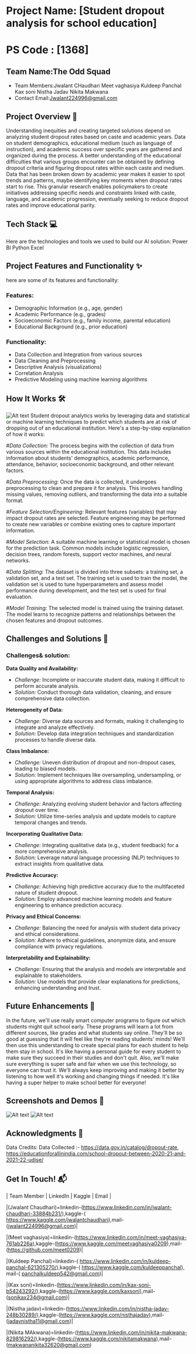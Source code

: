 # Project Name: [Student dropout analysis for school education]
# PS Code : [1368] 
## Team Name:The Odd Squad
- Team Members:Jwalant CHaudhari
Meet vaghasiya
Kuldeep Panchal
Kax soni
Nistha Jadav
Nikita Makwana
- Contact Email:Jwalant224996@gmail.com

## Project Overview 🚀
Understanding inequities and creating targeted solutions depend on analyzing student dropout rates based on caste and academic years. Data on student demographics, educational medium (such as language of instruction), and academic success over specific years are gathered and organized during the process. A better understanding of the educational difficulties that various groups encounter can be obtained by defining dropout criteria and figuring dropout rates within each caste and medium. Data that has been broken down by academic year makes it easier to spot trends and patterns, maybe identifying key moments when dropout rates start to rise. This granular research enables policymakers to create initiatives addressing specific needs and constraints linked with caste, language, and academic progression, eventually seeking to reduce dropout rates and improve educational parity.

## Tech Stack 💻
Here are the technologies and tools we used to build our AI solution:
Power BI
Python
Excel

## Project Features and Functionality ✨
here are some of its features and functionality:
### Features:
- Demographic Information (e.g., age, gender)
- Academic Performance (e.g., grades)
- Socioeconomic Factors (e.g., family income, parental education)
- Educational Background (e.g., prior education)
### Functionality:
- Data Collection and Integration from various sources
- Data Cleaning and Preprocessing
- Descriptive Analysis (visualizations)
- Correlation Analysis 
- Predictive Modeling using machine learning algorithms

## How It Works 🛠️
![Alt text](<WhatsApp Image 2023-09-27 at 11.36.32-3.jpg>)
Student dropout analytics works by leveraging data and statistical or machine learning techniques to predict which students are at risk of dropping out of an educational institution. Here's a step-by-step explanation of how it works:

 #*Data Collection:*
 The process begins with the collection of data from various sources within the educational institution. 
 This data includes information about students' demographics, academic performance, attendance, behavior, socioeconomic background, and other relevant factors.

 #*Data Preprocessing:*
 Once the data is collected, it undergoes preprocessing to clean and prepare it for analysis.
  This involves handling missing values, removing outliers, and transforming the data into a suitable format.

 #*Feature Selection/Engineering:*
 Relevant features (variables) that may impact dropout rates are selected.
  Feature engineering may be performed to create new variables or combine existing ones to capture important information.

 #*Model Selection:* 
 A suitable machine learning or statistical model is chosen for the prediction task. 
 Common models include logistic regression, decision trees, random forests, support vector machines, and neural networks.

 #*Data Splitting:*
 The dataset is divided into three subsets: a training set, a validation set, and a test set. 
 The training set is used to train the model, the validation set is used to tune hyperparameters and assess model performance during development, and the test set is used for final evaluation.

 #*Model Training:*
 The selected model is trained using the training dataset. 
 The model learns to recognize patterns and relationships between the chosen features and dropout outcomes.


## Challenges and Solutions 🧠

### Challenges& solution: 
 **Data Quality and Availability:**
   - *Challenge:* Incomplete or inaccurate student data, making it difficult to perform accurate analysis.
   - *Solution:* Conduct thorough data validation, cleaning, and ensure comprehensive data collection.

 **Heterogeneity of Data:**
   - *Challenge:* Diverse data sources and formats, making it challenging to integrate and analyze effectively.
   - *Solution:* Develop data integration techniques and standardization processes to handle diverse data.

 **Class Imbalance:**
   - *Challenge:* Uneven distribution of dropout and non-dropout cases, leading to biased models.
   - *Solution:* Implement techniques like oversampling, undersampling, or using appropriate algorithms to address class imbalance.

 **Temporal Analysis:**
   - *Challenge:* Analyzing evolving student behavior and factors affecting dropout over time.
   - *Solution:* Utilize time-series analysis and update models to capture temporal changes and trends.

 **Incorporating Qualitative Data:**
   - *Challenge:* Integrating qualitative data (e.g., student feedback) for a more comprehensive analysis.
   - *Solution:* Leverage natural language processing (NLP) techniques to extract insights from qualitative data.

 **Predictive Accuracy:**
   - *Challenge:* Achieving high predictive accuracy due to the multifaceted nature of student dropout.
   - *Solution:* Employ advanced machine learning models and feature engineering to enhance prediction accuracy.

 **Privacy and Ethical Concerns:**
   - *Challenge:* Balancing the need for analysis with student data privacy and ethical considerations.
   - *Solution:* Adhere to ethical guidelines, anonymize data, and ensure compliance with privacy regulations.

 **Interpretability and Explainability:**
   - *Challenge:* Ensuring that the analysis and models are interpretable and explainable to stakeholders.
   - *Solution:* Use models that provide clear explanations for predictions, enhancing understanding and trust.



## Future Enhancements 🚧
In the future, we'll use really smart computer programs to figure out which students might quit school early. These programs will learn a lot from different sources, like grades and what students say online. They'll be so good at guessing that it will feel like they're reading students' minds! We'll then use this understanding to create special plans for each student to help them stay in school. It's like having a personal guide for every student to make sure they succeed in their studies and don't quit. Also, we'll make sure everything is super safe and fair when we use this technology, so everyone can trust it. We'll always keep improving and making it better by listening to how well it's working and changing things if needed. It's like having a super helper to make school better for everyone!

## Screenshots and Demos 📸

![Alt text](<WhatsApp Image 2023-09-27 at 11.36.32-1.jpg>)
![Alt text](<WhatsApp Image 2023-09-27 at 11.36.32-2.jpg>)


## Acknowledgments 🙌
Data Credits:
Data Collected :- https://data.gov.in/catalog/dropout-rate,
                  https://educationforallinindia.com/school-dropout-between-2020-21-and-2021-22-udise/

## Get In Touch! 📬
| Team Member | LinkedIn | Kaggle | Email |

|(Jwalant Chaudhari)=linkedin-(https://www.linkedin.com/in/jwalant-chaudhari-33884b231/),kaggle-( https://www.kaggle.com/jwalantchaudhari),mail-(jwalant224996@gmail.com)|

|(Meet vaghasiya)=linkedin-(https://www.linkedin.com/in/meet-vaghasiya-761ab226a),kaggle-(https://www.kaggle.com/meetvaghasiya0209),mail-(https://github.com/meet0209)|

|(Kuldeep Panchal)=linkedin-( https://www.linkedin.com/in/kuldeep-panchal-621305270/),kaggle-( https://www.kaggle.com/kuldeeppanchal),
mail-( panchalkuldeep542@gmail.com)|

|(Kax soni)=linkedin-(https://www.linkedin.com/in/kax-soni-b54243292/),kaggle-(https://www.kaggle.com/kaxsoni),mail-(sonikax234@gmail.com)|

|(Nistha jadav)=linkedin-(https://www.linkedin.com/in/nistha-jadav-248b30289/),kaggle-(https://www.kaggle.com/nisthajadav),mail-(jadavnistha11@gmail.com)|

|(Nikita MAkwana)=linkedin-(https://www.linkedin.com/in/nikita-makwana-829816292/),kaggle-(https://www.kaggle.com/nikitamakwana),mail-(makwananikita32620@gmail.com)
